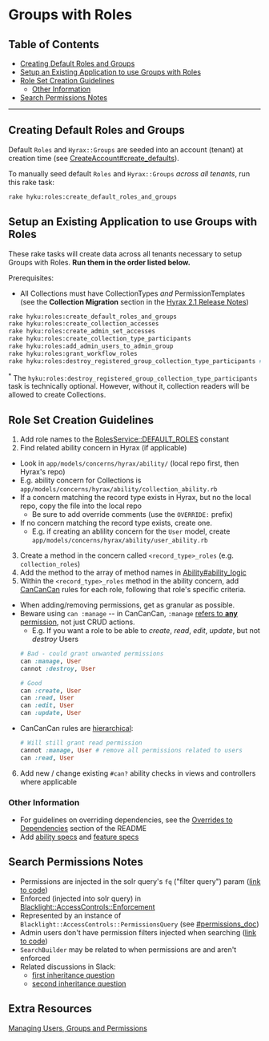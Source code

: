 # Groups with Roles

## Table of Contents
  * [Creating Default Roles and Groups](#creating-default-roles-and-groups)
  * [Setup an Existing Application to use Groups with Roles](#setup-an-existing-application-to-use-groups-with-roles)
  * [Role Set Creation Guidelines](#role-set-creation-guidelines)
    * [Other Information](#other-information)
  * [Search Permissions Notes](#search-permissions-notes)

---

## Creating Default Roles and Groups

Default `Roles` and `Hyrax::Groups` are seeded into an account (tenant) at creation time (see [CreateAccount#create_defaults](app/services/create_account.rb)).

To manually seed default `Roles` and `Hyrax::Groups` _across all tenants_, run this rake task:

```bash
rake hyku:roles:create_default_roles_and_groups
```

## Setup an Existing Application to use Groups with Roles

These rake tasks will create data across all tenants necessary to setup Groups with Roles. **Run them in the order listed below.**

Prerequisites:
- All Collections must have CollectionTypes _and_ PermissionTemplates (see the **Collection Migration** section in the [Hyrax 2.1 Release Notes](https://github.com/samvera/hyrax/releases?after=v2.2.0))

```bash
rake hyku:roles:create_default_roles_and_groups
rake hyku:roles:create_collection_accesses
rake hyku:roles:create_admin_set_accesses
rake hyku:roles:create_collection_type_participants
rake hyku:roles:add_admin_users_to_admin_group
rake hyku:roles:grant_workflow_roles
rake hyku:roles:destroy_registered_group_collection_type_participants # optional
```

<sup>\*</sup> The `hyku:roles:destroy_registered_group_collection_type_participants` task is technically optional. However, without it, collection readers will be allowed to create Collections.

## Role Set Creation Guidelines
1. Add role names to the [RolesService::DEFAULT_ROLES](app/services/roles_service.rb) constant
2. Find related ability concern in Hyrax (if applicable)
  - Look in `app/models/concerns/hyrax/ability/` (local repo first, then Hyrax's repo)
  - E.g. ability concern for Collections is `app/models/concerns/hyrax/ability/collection_ability.rb`
  - If a concern matching the record type exists in Hyrax, but no the local repo, copy the file into the local repo
    - Be sure to add override comments (use the `OVERRIDE:` prefix)
  - If no concern matching the record type exists, create one.
    - E.g. if creating an ablility concern for the `User` model, create `app/models/concerns/hyrax/ability/user_ability.rb`
3. Create a method in the concern called `<record_type>_roles` (e.g. `collection_roles`)
4. Add the method to the array of method names in [Ability#ability_logic](app/models/ability.rb`)
5. Within the `<record_type>_roles` method in the ability concern, add [CanCanCan](https://github.com/CanCanCommunity/cancancan) rules for each role, following that role's specific criteria.
  - When adding/removing permissions, get as granular as possible.
  - Beware using `can :manage` -- in CanCanCan, `:manage` [refers to **any** permission](https://github.com/CanCanCommunity/cancancan/blob/develop/docs/Defining-Abilities.md#the-can-method), not just CRUD actions.
    - E.g. If you want a role to be able to _create_, _read_, _edit_, _update_, but not _destroy_ Users
    ```ruby
    # Bad - could grant unwanted permissions
    can :manage, User
    cannot :destroy, User

    # Good
    can :create, User
    can :read, User
    can :edit, User
    can :update, User
    ```
  - CanCanCan rules are [hierarchical](https://github.com/CanCanCommunity/cancancan/blob/develop/docs/Ability-Precedence.md):
    ```ruby
    # Will still grant read permission
    cannot :manage, User # remove all permissions related to users
    can :read, User
    ```
6. Add new / change existing `#can?` ability checks in views and controllers where applicable

### Other Information
- For guidelines on overriding dependencies, see the [Overrides to Dependencies](README#overrides-to-dependencies) section of the README
- Add [ability specs](spec/abilities) and [feature specs](spec/features)

## Search Permissions Notes
- Permissions are injected in the solr query's `fq` ("filter query") param ([link to code](https://github.com/projectblacklight/blacklight-access_controls/blob/master/lib/blacklight/access_controls/enforcement.rb#L56))
- Enforced (injected into solr query) in [Blacklight::AccessControls::Enforcement](https://github.com/projectblacklight/blacklight-access_controls/blob/master/lib/blacklight/access_controls/enforcement.rb) 
- Represented by an instance of `Blacklight::AccessControls::PermissionsQuery` (see [#permissions_doc](https://github.com/projectblacklight/blacklight-access_controls/blob/master/lib/blacklight/access_controls/permissions_query.rb#L7-L14))
- Admin users don't have permission filters injected when searching ([link to code](https://github.com/samvera/hyrax/blob/v2.9.0/app/search_builders/hyrax/search_filters.rb#L15-L20))
- `SearchBuilder` may be related to when permissions are and aren't enforced 
- Related discussions in Slack: 
  - [first inheritance question](https://samvera.slack.com/archives/C0F9JQJDQ/p1614103477032200)
  - [second inheritance question](https://notch8.slack.com/archives/CD47U8QCQ/p1615935043012800)

## Extra Resources
[Managing Users, Groups and Permissions](https://docs.google.com/document/d/1dQta2JaT0rLPibl9XZNVt5VLskEWL9Ojym8EFKGdHYE/edit#heading=h.rrrlo1kmlxki)
